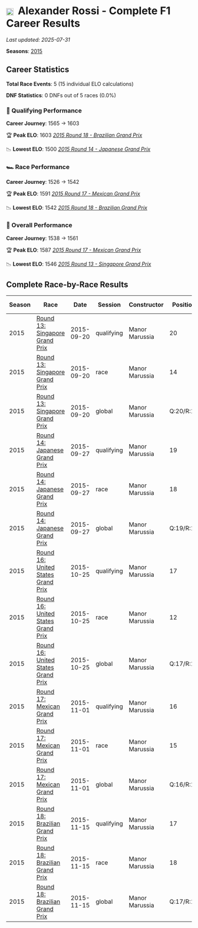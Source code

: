 # <img src="https://upload.wikimedia.org/wikipedia/commons/a/a4/Flag_of_the_United_States.svg" alt="United States" width="20" height="auto" style="vertical-align: middle; margin-right: 5px;" onerror="this.outerHTML='🇺🇸'; this.style.marginRight='5px';"/> Alexander Rossi - Complete F1 Career Results

*Last updated: 2025-07-31*

**Seasons**: [2015](../seasons/2015-season-report)

## Career Statistics

**Total Race Events**: 5 (15 individual ELO calculations)

**DNF Statistics**: 0 DNFs out of 5 races (0.0%)

### 🏁 Qualifying Performance
**Career Journey**: 1565 → 1603

🏆 **Peak ELO**: 1603
   *[2015 Round 18 - Brazilian Grand Prix](../seasons/2015-season-report#round-18-brazilian-grand-prix)*

📉 **Lowest ELO**: 1500
   *[2015 Round 14 - Japanese Grand Prix](../seasons/2015-season-report#round-14-japanese-grand-prix)*

### 🏎️ Race Performance
**Career Journey**: 1526 → 1542

🏆 **Peak ELO**: 1591
   *[2015 Round 17 - Mexican Grand Prix](../seasons/2015-season-report#round-17-mexican-grand-prix)*

📉 **Lowest ELO**: 1542
   *[2015 Round 18 - Brazilian Grand Prix](../seasons/2015-season-report#round-18-brazilian-grand-prix)*

### 🌟 Overall Performance
**Career Journey**: 1538 → 1561

🏆 **Peak ELO**: 1587
   *[2015 Round 17 - Mexican Grand Prix](../seasons/2015-season-report#round-17-mexican-grand-prix)*

📉 **Lowest ELO**: 1546
   *[2015 Round 13 - Singapore Grand Prix](../seasons/2015-season-report#round-13-singapore-grand-prix)*


## Complete Race-by-Race Results

| Season | Race | Date | Session | Constructor | Position | Starting ELO | ELO Change | Final ELO | Teammate |
|--------|------|------|---------|-------------|----------|--------------|------------|-----------|----------|
| 2015 | [Round 13: Singapore Grand Prix](../seasons/2015-season-report#round-13-singapore-grand-prix) | 2015-09-20 | qualifying | Manor Marussia | 20 | 1565 | -36 | 1529 | [<img src="https://upload.wikimedia.org/wikipedia/commons/thumb/8/83/Flag_of_the_United_Kingdom_%283-5%29.svg/512px-Flag_of_the_United_Kingdom_%283-5%29.svg.png?20250726143817" alt="United Kingdom" width="20" height="auto" style="vertical-align: middle; margin-right: 5px;" onerror="this.outerHTML='🇬🇧'; this.style.marginRight='5px';"/> Will Stevens](will-stevens) |
| 2015 | [Round 13: Singapore Grand Prix](../seasons/2015-season-report#round-13-singapore-grand-prix) | 2015-09-20 | race | Manor Marussia | 14 | 1526 | +27 | 1553 | [<img src="https://upload.wikimedia.org/wikipedia/commons/thumb/8/83/Flag_of_the_United_Kingdom_%283-5%29.svg/512px-Flag_of_the_United_Kingdom_%283-5%29.svg.png?20250726143817" alt="United Kingdom" width="20" height="auto" style="vertical-align: middle; margin-right: 5px;" onerror="this.outerHTML='🇬🇧'; this.style.marginRight='5px';"/> Will Stevens](will-stevens) |
| 2015 | [Round 13: Singapore Grand Prix](../seasons/2015-season-report#round-13-singapore-grand-prix) | 2015-09-20 | global | Manor Marussia | Q:20/R:14 | 1538 | +8 | 1546 | [<img src="https://upload.wikimedia.org/wikipedia/commons/thumb/8/83/Flag_of_the_United_Kingdom_%283-5%29.svg/512px-Flag_of_the_United_Kingdom_%283-5%29.svg.png?20250726143817" alt="United Kingdom" width="20" height="auto" style="vertical-align: middle; margin-right: 5px;" onerror="this.outerHTML='🇬🇧'; this.style.marginRight='5px';"/> Will Stevens](will-stevens) |
| 2015 | [Round 14: Japanese Grand Prix](../seasons/2015-season-report#round-14-japanese-grand-prix) | 2015-09-27 | qualifying | Manor Marussia | 19 | 1529 | -29 | 1500 | [<img src="https://upload.wikimedia.org/wikipedia/commons/thumb/8/83/Flag_of_the_United_Kingdom_%283-5%29.svg/512px-Flag_of_the_United_Kingdom_%283-5%29.svg.png?20250726143817" alt="United Kingdom" width="20" height="auto" style="vertical-align: middle; margin-right: 5px;" onerror="this.outerHTML='🇬🇧'; this.style.marginRight='5px';"/> Will Stevens](will-stevens) |
| 2015 | [Round 14: Japanese Grand Prix](../seasons/2015-season-report#round-14-japanese-grand-prix) | 2015-09-27 | race | Manor Marussia | 18 | 1553 | +22 | 1574 | [<img src="https://upload.wikimedia.org/wikipedia/commons/thumb/8/83/Flag_of_the_United_Kingdom_%283-5%29.svg/512px-Flag_of_the_United_Kingdom_%283-5%29.svg.png?20250726143817" alt="United Kingdom" width="20" height="auto" style="vertical-align: middle; margin-right: 5px;" onerror="this.outerHTML='🇬🇧'; this.style.marginRight='5px';"/> Will Stevens](will-stevens) |
| 2015 | [Round 14: Japanese Grand Prix](../seasons/2015-season-report#round-14-japanese-grand-prix) | 2015-09-27 | global | Manor Marussia | Q:19/R:18 | 1546 | +7 | 1553 | [<img src="https://upload.wikimedia.org/wikipedia/commons/thumb/8/83/Flag_of_the_United_Kingdom_%283-5%29.svg/512px-Flag_of_the_United_Kingdom_%283-5%29.svg.png?20250726143817" alt="United Kingdom" width="20" height="auto" style="vertical-align: middle; margin-right: 5px;" onerror="this.outerHTML='🇬🇧'; this.style.marginRight='5px';"/> Will Stevens](will-stevens) |
| 2015 | [Round 16: United States Grand Prix](../seasons/2015-season-report#round-16-united-states-grand-prix) | 2015-10-25 | qualifying | Manor Marussia | 17 | 1500 | +41 | 1542 | [<img src="https://upload.wikimedia.org/wikipedia/commons/thumb/8/83/Flag_of_the_United_Kingdom_%283-5%29.svg/512px-Flag_of_the_United_Kingdom_%283-5%29.svg.png?20250726143817" alt="United Kingdom" width="20" height="auto" style="vertical-align: middle; margin-right: 5px;" onerror="this.outerHTML='🇬🇧'; this.style.marginRight='5px';"/> Will Stevens](will-stevens) |
| 2015 | [Round 16: United States Grand Prix](../seasons/2015-season-report#round-16-united-states-grand-prix) | 2015-10-25 | race | Manor Marussia | 12 | 1574 | N/A | 1574 | [<img src="https://upload.wikimedia.org/wikipedia/commons/thumb/8/83/Flag_of_the_United_Kingdom_%283-5%29.svg/512px-Flag_of_the_United_Kingdom_%283-5%29.svg.png?20250726143817" alt="United Kingdom" width="20" height="auto" style="vertical-align: middle; margin-right: 5px;" onerror="this.outerHTML='🇬🇧'; this.style.marginRight='5px';"/> Will Stevens](will-stevens) |
| 2015 | [Round 16: United States Grand Prix](../seasons/2015-season-report#round-16-united-states-grand-prix) | 2015-10-25 | global | Manor Marussia | Q:17/R:12 | 1553 | +12 | 1565 | [<img src="https://upload.wikimedia.org/wikipedia/commons/thumb/8/83/Flag_of_the_United_Kingdom_%283-5%29.svg/512px-Flag_of_the_United_Kingdom_%283-5%29.svg.png?20250726143817" alt="United Kingdom" width="20" height="auto" style="vertical-align: middle; margin-right: 5px;" onerror="this.outerHTML='🇬🇧'; this.style.marginRight='5px';"/> Will Stevens](will-stevens) |
| 2015 | [Round 17: Mexican Grand Prix](../seasons/2015-season-report#round-17-mexican-grand-prix) | 2015-11-01 | qualifying | Manor Marussia | 16 | 1542 | +34 | 1576 | [<img src="https://upload.wikimedia.org/wikipedia/commons/thumb/8/83/Flag_of_the_United_Kingdom_%283-5%29.svg/512px-Flag_of_the_United_Kingdom_%283-5%29.svg.png?20250726143817" alt="United Kingdom" width="20" height="auto" style="vertical-align: middle; margin-right: 5px;" onerror="this.outerHTML='🇬🇧'; this.style.marginRight='5px';"/> Will Stevens](will-stevens) |
| 2015 | [Round 17: Mexican Grand Prix](../seasons/2015-season-report#round-17-mexican-grand-prix) | 2015-11-01 | race | Manor Marussia | 15 | 1574 | +17 | 1591 | [<img src="https://upload.wikimedia.org/wikipedia/commons/thumb/8/83/Flag_of_the_United_Kingdom_%283-5%29.svg/512px-Flag_of_the_United_Kingdom_%283-5%29.svg.png?20250726143817" alt="United Kingdom" width="20" height="auto" style="vertical-align: middle; margin-right: 5px;" onerror="this.outerHTML='🇬🇧'; this.style.marginRight='5px';"/> Will Stevens](will-stevens) |
| 2015 | [Round 17: Mexican Grand Prix](../seasons/2015-season-report#round-17-mexican-grand-prix) | 2015-11-01 | global | Manor Marussia | Q:16/R:15 | 1565 | +22 | 1587 | [<img src="https://upload.wikimedia.org/wikipedia/commons/thumb/8/83/Flag_of_the_United_Kingdom_%283-5%29.svg/512px-Flag_of_the_United_Kingdom_%283-5%29.svg.png?20250726143817" alt="United Kingdom" width="20" height="auto" style="vertical-align: middle; margin-right: 5px;" onerror="this.outerHTML='🇬🇧'; this.style.marginRight='5px';"/> Will Stevens](will-stevens) |
| 2015 | [Round 18: Brazilian Grand Prix](../seasons/2015-season-report#round-18-brazilian-grand-prix) | 2015-11-15 | qualifying | Manor Marussia | 17 | 1576 | +28 | 1603 | [<img src="https://upload.wikimedia.org/wikipedia/commons/thumb/8/83/Flag_of_the_United_Kingdom_%283-5%29.svg/512px-Flag_of_the_United_Kingdom_%283-5%29.svg.png?20250726143817" alt="United Kingdom" width="20" height="auto" style="vertical-align: middle; margin-right: 5px;" onerror="this.outerHTML='🇬🇧'; this.style.marginRight='5px';"/> Will Stevens](will-stevens) |
| 2015 | [Round 18: Brazilian Grand Prix](../seasons/2015-season-report#round-18-brazilian-grand-prix) | 2015-11-15 | race | Manor Marussia | 18 | 1591 | -50 | 1542 | [<img src="https://upload.wikimedia.org/wikipedia/commons/thumb/8/83/Flag_of_the_United_Kingdom_%283-5%29.svg/512px-Flag_of_the_United_Kingdom_%283-5%29.svg.png?20250726143817" alt="United Kingdom" width="20" height="auto" style="vertical-align: middle; margin-right: 5px;" onerror="this.outerHTML='🇬🇧'; this.style.marginRight='5px';"/> Will Stevens](will-stevens) |
| 2015 | [Round 18: Brazilian Grand Prix](../seasons/2015-season-report#round-18-brazilian-grand-prix) | 2015-11-15 | global | Manor Marussia | Q:17/R:18 | 1587 | -27 | 1561 | [<img src="https://upload.wikimedia.org/wikipedia/commons/thumb/8/83/Flag_of_the_United_Kingdom_%283-5%29.svg/512px-Flag_of_the_United_Kingdom_%283-5%29.svg.png?20250726143817" alt="United Kingdom" width="20" height="auto" style="vertical-align: middle; margin-right: 5px;" onerror="this.outerHTML='🇬🇧'; this.style.marginRight='5px';"/> Will Stevens](will-stevens) |
